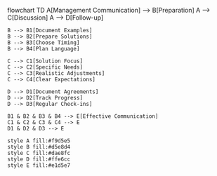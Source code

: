 flowchart TD
    A[Management Communication] --> B[Preparation]
    A --> C[Discussion]
    A --> D[Follow-up]
    
    B --> B1[Document Examples]
    B --> B2[Prepare Solutions]
    B --> B3[Choose Timing]
    B --> B4[Plan Language]
    
    C --> C1[Solution Focus]
    C --> C2[Specific Needs]
    C --> C3[Realistic Adjustments]
    C --> C4[Clear Expectations]
    
    D --> D1[Document Agreements]
    D --> D2[Track Progress]
    D --> D3[Regular Check-ins]
    
    B1 & B2 & B3 & B4 --> E[Effective Communication]
    C1 & C2 & C3 & C4 --> E
    D1 & D2 & D3 --> E
    
    style A fill:#f9d5e5
    style B fill:#d5e8d4
    style C fill:#dae8fc
    style D fill:#ffe6cc
    style E fill:#e1d5e7
